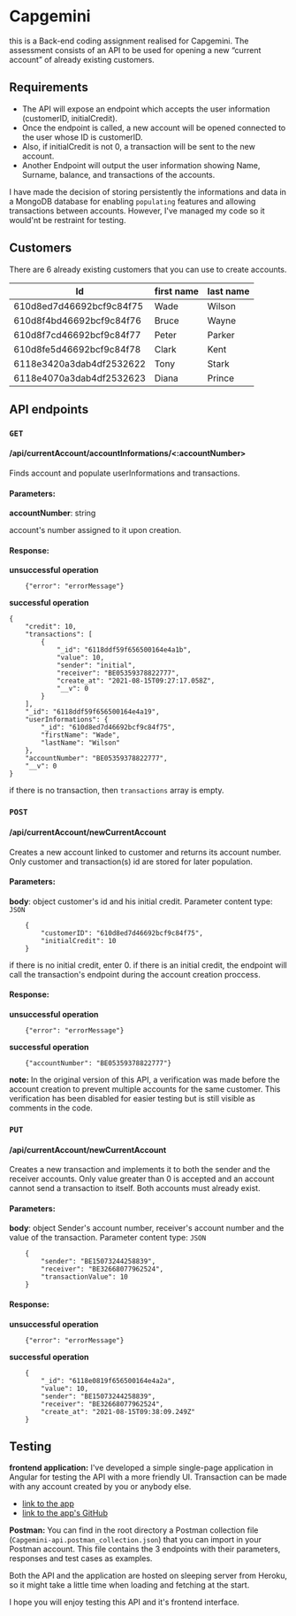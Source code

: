 # Capgemini

this is a Back-end coding assignment realised for Capgemini. The assessment consists of an API to be used for opening a new “current account” of already existing customers.

## Requirements 
* The API will expose an endpoint which accepts the user information (customerID, initialCredit).
* Once the endpoint is called, a new account will be opened connected to the user whose ID is
customerID. 
* Also, if initialCredit is not 0, a transaction will be sent to the new account. 
* Another Endpoint will output the user information showing Name, Surname, balance, and transactions of the accounts.

I have made the decision of storing persistently the informations and data in a MongoDB database for enabling `populating` features and allowing transactions between accounts. However, I've managed my code so it would'nt be restraint for testing.

## Customers
There are 6 already existing customers that you can use to create accounts.

Id | first name | last name 
------------ | ------------- | -------------
610d8ed7d46692bcf9c84f75 | Wade | Wilson
610d8f4bd46692bcf9c84f76 | Bruce | Wayne
610d8f7cd46692bcf9c84f77 | Peter | Parker
610d8fe5d46692bcf9c84f78 | Clark | Kent
6118e3420a3dab4df2532622 | Tony | Stark
6118e4070a3dab4df2532623 | Diana | Prince

## API endpoints
### `GET`
#### /api/currentAccount/accountInformations/<:accountNumber>
Finds account and populate userInformations and transactions.

#### Parameters:
**accountNumber**: string

account's number assigned to it upon creation.

#### Response:
**unsuccessful operation**
```
    {"error": "errorMessage"}
```

**successful operation**
```
{
    "credit": 10,
    "transactions": [
        {
            "_id": "6118ddf59f656500164e4a1b",
            "value": 10,
            "sender": "initial",
            "receiver": "BE05359378822777",
            "create_at": "2021-08-15T09:27:17.058Z",
            "__v": 0
        }
    ],
    "_id": "6118ddf59f656500164e4a19",
    "userInformations": {
        "_id": "610d8ed7d46692bcf9c84f75",
        "firstName": "Wade",
        "lastName": "Wilson"
    },
    "accountNumber": "BE05359378822777",
    "__v": 0
}
```
if there is no transaction, then `transactions` array is empty.

### `POST`
#### /api/currentAccount/newCurrentAccount
Creates a new account linked to customer and returns its account number. Only customer and transaction(s) id are stored for later population.

#### Parameters:
**body**: object
customer's id and his initial credit. 
Parameter content type: `JSON`
```
    {
        "customerID": "610d8ed7d46692bcf9c84f75",
        "initialCredit": 10
    }
```
if there is no initial credit, enter 0.
if there is an initial credit, the endpoint will call the transaction's endpoint during the account creation proccess. 

#### Response:
**unsuccessful operation**
```
    {"error": "errorMessage"}
```

**successful operation**
```
    {"accountNumber": "BE05359378822777"}
```
**note:**
In the original version of this API, a verification was made before the account creation to prevent multiple accounts for the same customer. This verification has been disabled for easier testing but is still visible as comments in the code.

### `PUT`
#### /api/currentAccount/newCurrentAccount
Creates a new transaction and implements it to both the sender and the receiver accounts. Only value greater than 0 is accepted and an account cannot send a transaction to itself. Both accounts must already exist.

#### Parameters:
**body**: object
Sender's account number, receiver's account number and the value of the transaction.
Parameter content type: `JSON`
```
    {
        "sender": "BE15073244258839",
        "receiver": "BE32668077962524",
        "transactionValue": 10
    }
```

#### Response:
**unsuccessful operation**
```
    {"error": "errorMessage"}
```

**successful operation**
```
    {
        "_id": "6118e0819f656500164e4a2a",
        "value": 10,
        "sender": "BE15073244258839",
        "receiver": "BE32668077962524",
        "create_at": "2021-08-15T09:38:09.249Z"
    }
```

## Testing
**frontend application:**
I've developed a simple single-page application in Angular for testing the API with a more friendly UI. Transaction can be made with any account created by you or anybody else. 
* [link to the app](https://capgemini-frontend.herokuapp.com/)
* [link to the app's GitHub](https://github.com/SylvainDurant/Capgemini-frontend)

**Postman:**
You can find in the root directory a Postman collection file (`Capgemini-api.postman_collection.json`) that you can import in your Postman account. This file contains the 3 endpoints with their parameters, responses and test cases as examples.

Both the API and the application are hosted on sleeping server from Heroku, so it might take a little time when loading and fetching at the start.

I hope you will enjoy testing this API and it's frontend interface.
